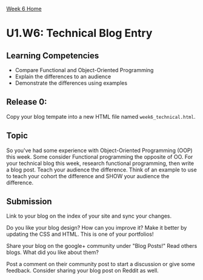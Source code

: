 [Week 6 Home](./)

# U1.W6: Technical Blog Entry

## Learning Competencies
- Compare Functional and Object-Oriented Programming 
- Explain the differences to an audience
- Demonstrate the differences using examples


## Release 0:
Copy your blog tempate into a new HTML file named `week6_technical.html`. 

## Topic

So you've had some experience with Object-Oriented Programming (OOP) this week. Some consider Functional programming the opposite of OO. For your technical blog this week, research functional programming, then write a blog post. Teach your audience the difference. Think of an example to use to teach your cohort the difference and SHOW your audience the difference. 


## Submission
Link to your blog on the index of your site and sync your changes. 

Do you like your blog design? How can you improve it? Make it better by updating the CSS and HTML. This is one of your portfolios!

Share your blog on the google+ community under "Blog Posts!" Read others blogs. What did you like about them? 

Post a comment on their community post to start a discussion or give some feedback.  Consider sharing your blog post on Reddit as well.
